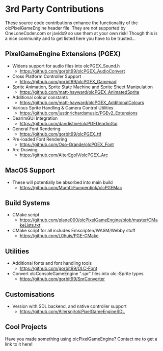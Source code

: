 # 3rd Party Contributions

These source code contributions enhance the functionality of the olcPixelGameEngine header file. They are not supported by OneLoneCoder.com or javidx9 so use them at your own risk! Though this is a nice community and to get listed here you have to be trusted...

## PixelGameEngine Extensions (PGEX)
* Widens support for audio files into olcPGEX_Sound.h
  * https://github.com/gorbit99/olcPGEX_AudioConvert
* Cross Platform Controller Support
  * https://github.com/gorbit99/olcPGEX_Gamepad
* Sprite Animation, Sprite State Machine and Sprite Sheet Manipulation
  * https://github.com/matt-hayward/olcPGEX_AnimatedSprite
* Additional colour constants
  * https://github.com/matt-hayward/olcPGEX_AdditionalColours  
* Various Sprite Handling & Camera Control Utilities
  * https://github.com/justinrichardsmusic/PGEv2_Extensions
* DearImGUI Integration
  * https://github.com/dandistine/olcPGEDearImGui
* General Font Rendering
  * https://github.com/gorbit99/olcPGEX_ttf
* Pre-loaded Font Rendering
  * https://github.com/Oso-Grande/olcPGEX_Font
* Arc Drawing
  * https://github.com/AlterEgoIV/olcPGEX_Arc
  
## MacOS Support
* These will potentially be absorbed into main build
  * https://github.com/MumflrFumperdink/olcPGEMac

## Build Systems
* CMake script 
  * https://github.com/plane000/olcPixelGameEngine/blob/master/CMakeLists.txt 
* CMake script for all includes Emscripten/WASM/Webby stuff
  * https://github.com/L0huis/PGE-CMake

## Utilities
* Additional fonts and font handling tools 
  * https://github.com/gorbit99/OLC-Font
* Convert olcConsoleGameEngine ".spr" files into olc::Sprite types 
  * https://github.com/gorbit99/SprConverter

## Customisations
* Version with SDL backend, and native controller support
  * https://github.com/Allersnj/olcPixelGameEngineSDL

## Cool Projects
Have you made something using olcPixelGameEngine? Contact me to get a link to it here!
